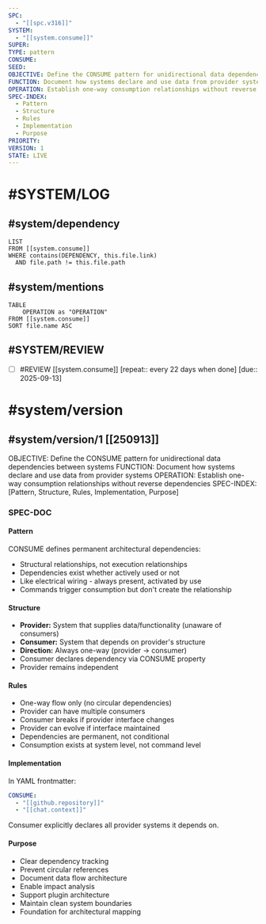 ```yaml
---
SPC:
  - "[[spc.v316]]"
SYSTEM:
  - "[[system.consume]]"
SUPER:
TYPE: pattern
CONSUME:
SEED:
OBJECTIVE: Define the CONSUME pattern for unidirectional data dependencies between systems
FUNCTION: Document how systems declare and use data from provider systems
OPERATION: Establish one-way consumption relationships without reverse dependencies
SPEC-INDEX:
  - Pattern
  - Structure
  - Rules
  - Implementation
  - Purpose
PRIORITY:
VERSION: 1
STATE: LIVE
---
```

# #SYSTEM/LOG
## #system/dependency
~~~dataview
LIST
FROM [[system.consume]]
WHERE contains(DEPENDENCY, this.file.link)
  AND file.path != this.file.path
~~~
## #system/mentions
~~~dataview
TABLE
    OPERATION as "OPERATION"
FROM [[system.consume]]
SORT file.name ASC
~~~
## #SYSTEM/REVIEW
- [ ] #REVIEW [[system.consume]]  [repeat:: every 22 days when done]  [due:: 2025-09-13]
# #system/version
## #system/version/1 [[250913]]
OBJECTIVE: Define the CONSUME pattern for unidirectional data dependencies between systems
FUNCTION: Document how systems declare and use data from provider systems
OPERATION: Establish one-way consumption relationships without reverse dependencies
SPEC-INDEX: [Pattern, Structure, Rules, Implementation, Purpose]

### SPEC-DOC

#### Pattern
CONSUME defines permanent architectural dependencies:
- Structural relationships, not execution relationships
- Dependencies exist whether actively used or not
- Like electrical wiring - always present, activated by use
- Commands trigger consumption but don't create the relationship

#### Structure
- **Provider:** System that supplies data/functionality (unaware of consumers)
- **Consumer:** System that depends on provider's structure
- **Direction:** Always one-way (provider → consumer)
- Consumer declares dependency via CONSUME property
- Provider remains independent

#### Rules
- One-way flow only (no circular dependencies)
- Provider can have multiple consumers
- Consumer breaks if provider interface changes
- Provider can evolve if interface maintained
- Dependencies are permanent, not conditional
- Consumption exists at system level, not command level

#### Implementation
In YAML frontmatter:
```yaml
CONSUME:
  - "[[github.repository]]"
  - "[[chat.context]]"
```
Consumer explicitly declares all provider systems it depends on.

#### Purpose
- Clear dependency tracking
- Prevent circular references
- Document data flow architecture
- Enable impact analysis
- Support plugin architecture
- Maintain clean system boundaries
- Foundation for architectural mapping
